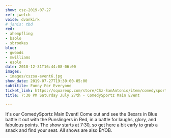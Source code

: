 ```yaml
---
show: csz-2019-07-27
ref: jwelch
voice: dvankirk
# janis: tbd
red:
- ahempfling
- bsolo
- sbrookes
blue:
- gwoods
- mwilliams
- esolo
date: 2018-12-31T16:44:08-06:00
images:
- images/cszsa-event6.jpg
show_date: 2019-07-27T19:30:00-05:00
subtitile: Funny For Everyone
ticket_link: https://squareup.com/store/CSz-SanAntonio/item/comedysportz-saturday-july-th-1
title: 7:30 PM Saturday July 27th - ComedySportz Main Event

---
```

It's our ComedySportz Main Event! Come out and see the Bexars in Blue battle it out with the Punslingers in Red, in a battle for laughs, glory, and fabulous points. The show starts at 7:30, so get here a bit early to grab a snack and find your seat. All shows are also BYOB.
